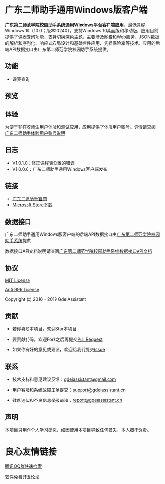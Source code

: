  
   
 

# 广东二师助手通用Windows版客户端

**广东第二师范学院校园助手系统通用Windows平台客户端应用**，最低兼容Windows 10（10.0；版本10240），支持Windows 10桌面版和移动版。应用目前提供了课表查询功能，支持切换深色主题。主要涉及网络和Web服务、JSON数据的解析和序列化、响应式布局设计和基础控件应用、凭据保险箱等技术。应用的后端API数据接口由广东第二师范学院校园助手系统提供。

## 功能

- 课表查询

## 预览

 
   
   
   
 

## 体验

为便于非在校师生用户体验和测试应用，应用提供了体验用户账号。详情请查阅 [广东二师助手体验用户账号说明](https://github.com/GdeiAssistant/GdeiAssistant#%E4%BD%93%E9%AA%8C)

## 日志

- V1.0.1.0：修正课程表位置的错误
- V1.0.0.0：广东二师助手通用Windows客户端发布

## 链接
- [广东二师助手官网](https://gdeiassistant.cn)
- [Microsoft Store下载](https://www.microsoft.com/store/apps/9PCDF1P3CPMJ)

## 数据接口

广东二师助手通用Windows版客户端的后端API数据接口由[广东第二师范学院校园助手系统](https://github.com/GdeiAssistant/GdeiAssistant)提供

数据接口API文档说明请查阅[广东第二师范学院校园助手系统数据接口API文档](https://github.com/GdeiAssistant/GdeiAssistant/wiki)

## 协议

[MIT License](http://opensource.org/licenses/MIT)

[Anti 996 License](https://github.com/996icu/996.ICU/blob/master/LICENSE)

Copyright (c) 2016 - 2019 GdeiAssistant

## 贡献

- 若你喜欢本项目，欢迎Star本项目

- 要贡献代码，欢迎Fork之后再提交[Pull Request](https://github.com/GdeiAssistant/GdeiAssistant-UWP/pulls)

- 如果你有好的意见或建议，欢迎给我们提交[Issue](https://github.com/GdeiAssistant/GdeiAssistant-UWP/issues)

## 联系

- 技术支持和意见建议反馈：[gdeiassistant@gmail.com](mailto:gdeiassistant@gmail.com)

- 用户客服和系统故障工单提交：[support@gdeiassistant.cn](mailto:support@gdeiassistant.cn)

- 社区违法和不良信息举报邮箱：[report@gdeiassistant.cn](mailto:report@gdeiassistant.cn)

## 声明

本项目只用作个人学习研究，如因使用本项目导致任何损失，本人概不负责。


 # 良心友情链接

[腾讯QQ群快速检索](http://u.720life.cn/s/8cf73f7c)

[软件免费开发论坛](http://u.720life.cn/s/bbb01dc0)